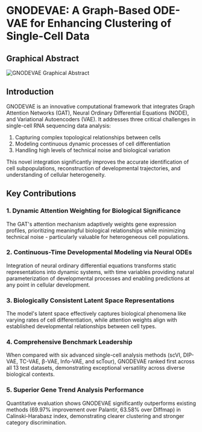 # GNODEVAE: A Graph-Based ODE-VAE for Enhancing Clustering of Single-Cell Data

## Graphical Abstract

![GNODEVAE Graphical Abstract](gnodevae_abs.jpeg)

## Introduction

GNODEVAE is an innovative computational framework that integrates Graph Attention Networks (GAT), Neural Ordinary Differential Equations (NODE), and Variational Autoencoders (VAE). It addresses three critical challenges in single-cell RNA sequencing data analysis:

1. Capturing complex topological relationships between cells
2. Modeling continuous dynamic processes of cell differentiation
3. Handling high levels of technical noise and biological variation

This novel integration significantly improves the accurate identification of cell subpopulations, reconstruction of developmental trajectories, and understanding of cellular heterogeneity.

## Key Contributions

### 1. Dynamic Attention Weighting for Biological Significance

The GAT's attention mechanism adaptively weights gene expression profiles, prioritizing meaningful biological relationships while minimizing technical noise - particularly valuable for heterogeneous cell populations.

### 2. Continuous-Time Developmental Modeling via Neural ODEs

Integration of neural ordinary differential equations transforms static representations into dynamic systems, with time variables providing natural parameterization of developmental processes and enabling predictions at any point in cellular development.

### 3. Biologically Consistent Latent Space Representations

The model's latent space effectively captures biological phenomena like varying rates of cell differentiation, while attention weights align with established developmental relationships between cell types.

### 4. Comprehensive Benchmark Leadership

When compared with six advanced single-cell analysis methods (scVI, DIP-VAE, TC-VAE, β-VAE, Info-VAE, and scTour), GNODEVAE ranked first across all 13 test datasets, demonstrating exceptional versatility across diverse biological contexts.

### 5. Superior Gene Trend Analysis Performance

Quantitative evaluation shows GNODEVAE significantly outperforms existing methods (69.97% improvement over Palantir, 63.58% over Diffmap) in Calinski-Harabasz index, demonstrating clearer clustering and stronger category discrimination.

